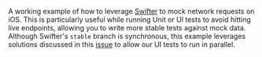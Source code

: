 A working example of how to leverage [Swifter](https://github.com/httpswift/swifter) to mock network requests on iOS. This is particularly useful while running Unit or UI tests to avoid hitting live endpoints, allowing you to write more stable tests against mock data. Although Swifter's `stable` branch is synchronous, this example leverages solutions discussed in this [issue](https://github.com/httpswift/swifter/issues/306) to allow our UI tests to run in parallel.
